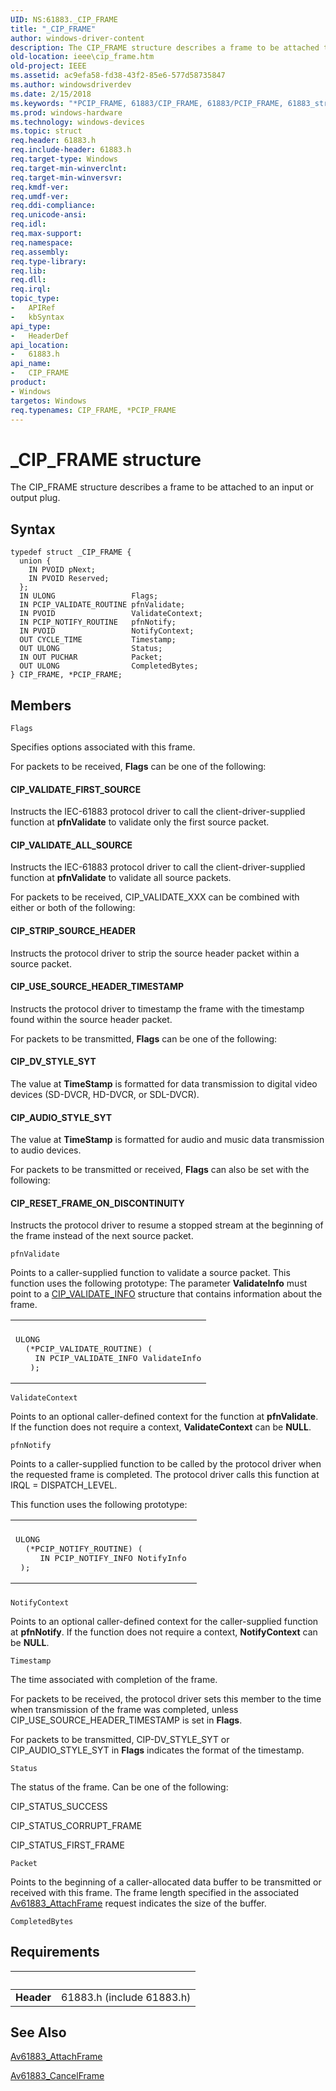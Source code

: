 ```yaml
---
UID: NS:61883._CIP_FRAME
title: "_CIP_FRAME"
author: windows-driver-content
description: The CIP_FRAME structure describes a frame to be attached to an input or output plug.
old-location: ieee\cip_frame.htm
old-project: IEEE
ms.assetid: ac9efa58-fd38-43f2-85e6-577d58735847
ms.author: windowsdriverdev
ms.date: 2/15/2018
ms.keywords: "*PCIP_FRAME, 61883/CIP_FRAME, 61883/PCIP_FRAME, 61883_structures_1fd796fa-88d2-4dc4-a440-89bf50b81ae8.xml, CIP_FRAME, CIP_FRAME structure [Buses], IEEE.cip_frame, PCIP_FRAME, PCIP_FRAME structure pointer [Buses], _CIP_FRAME"
ms.prod: windows-hardware
ms.technology: windows-devices
ms.topic: struct
req.header: 61883.h
req.include-header: 61883.h
req.target-type: Windows
req.target-min-winverclnt: 
req.target-min-winversvr: 
req.kmdf-ver: 
req.umdf-ver: 
req.ddi-compliance: 
req.unicode-ansi: 
req.idl: 
req.max-support: 
req.namespace: 
req.assembly: 
req.type-library: 
req.lib: 
req.dll: 
req.irql: 
topic_type:
-	APIRef
-	kbSyntax
api_type:
-	HeaderDef
api_location:
-	61883.h
api_name:
-	CIP_FRAME
product:
- Windows
targetos: Windows
req.typenames: CIP_FRAME, *PCIP_FRAME
---
```


# _CIP_FRAME structure
The CIP_FRAME structure describes a frame to be attached to an input or output plug.

## Syntax
```
typedef struct _CIP_FRAME {
  union {
    IN PVOID pNext;
    IN PVOID Reserved;
  };
  IN ULONG                 Flags;
  IN PCIP_VALIDATE_ROUTINE pfnValidate;
  IN PVOID                 ValidateContext;
  IN PCIP_NOTIFY_ROUTINE   pfnNotify;
  IN PVOID                 NotifyContext;
  OUT CYCLE_TIME           Timestamp;
  OUT ULONG                Status;
  IN OUT PUCHAR            Packet;
  OUT ULONG                CompletedBytes;
} CIP_FRAME, *PCIP_FRAME;
```

## Members


`Flags`

Specifies options associated with this frame. 

For packets to be received, <b>Flags</b> can be one of the following:





#### CIP_VALIDATE_FIRST_SOURCE

Instructs the IEC-61883 protocol driver to call the client-driver-supplied function at <b>pfnValidate</b> to validate only the first source packet.



#### CIP_VALIDATE_ALL_SOURCE

Instructs the IEC-61883 protocol driver to call the client-driver-supplied function at <b>pfnValidate</b> to validate all source packets.

For packets to be received, CIP_VALIDATE_XXX can be combined with either or both of the following:





#### CIP_STRIP_SOURCE_HEADER

Instructs the protocol driver to strip the source header packet within a source packet.



#### CIP_USE_SOURCE_HEADER_TIMESTAMP

Instructs the protocol driver to timestamp the frame with the timestamp found within the source header packet.

For packets to be transmitted, <b>Flags</b> can be one of the following:





#### CIP_DV_STYLE_SYT

The value at <b>TimeStamp</b> is formatted for data transmission to digital video devices (SD-DVCR, HD-DVCR, or SDL-DVCR).



#### CIP_AUDIO_STYLE_SYT

The value at <b>TimeStamp</b> is formatted for audio and music data transmission to audio devices.

For packets to be transmitted or received, <b>Flags</b> can also be set with the following:





#### CIP_RESET_FRAME_ON_DISCONTINUITY

Instructs the protocol driver to resume a stopped stream at the beginning of the frame instead of the next source packet.

`pfnValidate`

Points to a caller-supplied function to validate a source packet. This function uses the following prototype: The parameter <b>ValidateInfo</b> must point to a <a href="https://msdn.microsoft.com/library/windows/hardware/ff537048">CIP_VALIDATE_INFO</a> structure that contains information about the frame. 

<div class="code"><span codelanguage=""><table>
<tr>
<th></th>
</tr>
<tr>
<td>
<pre>ULONG 
  (*PCIP_VALIDATE_ROUTINE) ( 
    IN PCIP_VALIDATE_INFO ValidateInfo
   );</pre>
</td>
</tr>
</table></span></div>

`ValidateContext`

Points to an optional caller-defined context for the function at <b>pfnValidate</b>. If the function does not require a context, <b>ValidateContext</b> can be <b>NULL</b>.

`pfnNotify`

Points to a caller-supplied function to be called by the protocol driver when the requested frame is completed. The protocol driver calls this function at IRQL = DISPATCH_LEVEL.

This function uses the following prototype:

<div class="code"><span codelanguage=""><table>
<tr>
<th></th>
</tr>
<tr>
<td>
<pre>ULONG 
  (*PCIP_NOTIFY_ROUTINE) ( 
     IN PCIP_NOTIFY_INFO NotifyInfo 
 );</pre>
</td>
</tr>
</table></span></div>




#####

`NotifyContext`

Points to an optional caller-defined context for the caller-supplied function at <b>pfnNotify</b>. If the function does not require a context, <b>NotifyContext</b> can be <b>NULL</b>.

`Timestamp`

The time associated with completion of the frame. 

For packets to be received, the protocol driver sets this member to the time when transmission of the frame was completed, unless CIP_USE_SOURCE_HEADER_TIMESTAMP is set in <b>Flags</b>. 

For packets to be transmitted, CIP-DV_STYLE_SYT or CIP_AUDIO_STYLE_SYT in <b>Flags</b> indicates the format of the timestamp.

`Status`

The status of the frame. Can be one of the following:

CIP_STATUS_SUCCESS

CIP_STATUS_CORRUPT_FRAME

CIP_STATUS_FIRST_FRAME

`Packet`

Points to the beginning of a caller-allocated data buffer to be transmitted or received with this frame. The frame length specified in the associated <a href="https://msdn.microsoft.com/library/windows/hardware/ff536950">Av61883_AttachFrame</a> request indicates the size of the buffer.

`CompletedBytes`




## Requirements
| &nbsp; | &nbsp; |
| ---- |:---- |
| **Header** | 61883.h (include 61883.h) |

## See Also

<a href="https://msdn.microsoft.com/library/windows/hardware/ff536950">Av61883_AttachFrame</a>



<a href="https://msdn.microsoft.com/library/windows/hardware/ff536956">Av61883_CancelFrame</a>